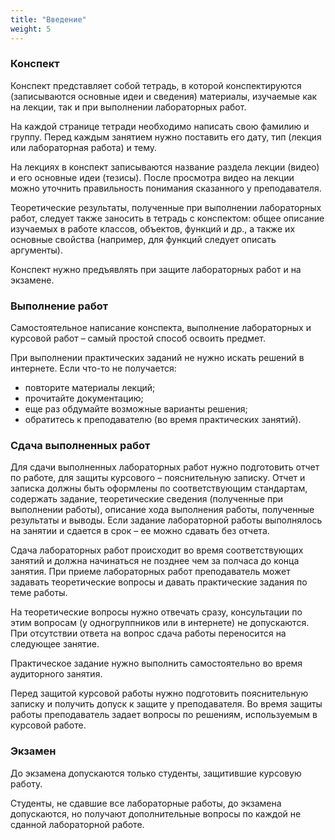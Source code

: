 ```yaml
---
title: "Введение"
weight: 5
---
```


### Конспект

Конспект представляет собой тетрадь, в которой конспектируются (записываются основные идеи и сведения) материалы, изучаемые как на лекции, так и при выполнении лабораторных работ.

На каждой странице тетради необходимо написать свою фамилию и группу. Перед каждым занятием нужно поставить его дату, тип (лекция или лабораторная работа) и тему.

На лекциях в конспект записываются название раздела лекции (видео) и его основные идеи (тезисы). После просмотра видео на лекции можно уточнить правильность понимания сказанного у преподавателя. 

Теоретические результаты, полученные при выполнении лабораторных работ, следует также заносить в тетрадь с конспектом: общее описание изучаемых в работе классов, объектов, функций и др., а также их основные свойства (например, для функций следует описать аргументы).

Конспект нужно предъявлять при защите лабораторных работ и на экзамене.

### Выполнение работ

Самостоятельное написание конспекта, выполнение лабораторных и курсовой работ – самый простой способ освоить предмет.

При выполнении практических заданий не нужно искать решений в интернете. Если что-то не получается:
- повторите материалы лекций;
- прочитайте документацию;
- еще раз обдумайте возможные варианты решения;
- обратитесь к преподавателю (во время практических занятий).

### Сдача выполненных работ

Для сдачи выполненных лабораторных работ нужно подготовить отчет по работе, для защиты курсового – пояснительную записку. Отчет и записка должны быть оформлены по соответствующим стандартам, содержать задание, теоретические сведения (полученные при выполнении работы), описание хода выполнения работы, полученные результаты и выводы. Если задание лабораторной работы выполнялось на занятии и сдается в срок – ее можно сдавать без отчета.

Сдача лабораторных работ происходит во время соответствующих занятий и должна начинаться не позднее чем за полчаса до конца занятия. При приеме лабораторных работ преподаватель может задавать теоретические вопросы и давать практические задания по теме работы.

На теоретические вопросы нужно отвечать сразу, консультации по этим вопросам (у одногруппников или в интернете) не допускаются. При отсутствии ответа на вопрос сдача работы переносится на следующее занятие.

Практическое задание нужно выполнить самостоятельно во время аудиторного занятия.

Перед защитой курсовой работы нужно подготовить пояснительную записку и получить допуск к защите у преподавателя. Во время защиты работы преподаватель задает вопросы по решениям, используемым в курсовой работе.

### Экзамен

До экзамена допускаются только студенты, защитившие курсовую работу.

Студенты, не сдавшие все лабораторные работы, до экзамена допускаются, но получают дополнительные вопросы по каждой не сданной лабораторной работе.


